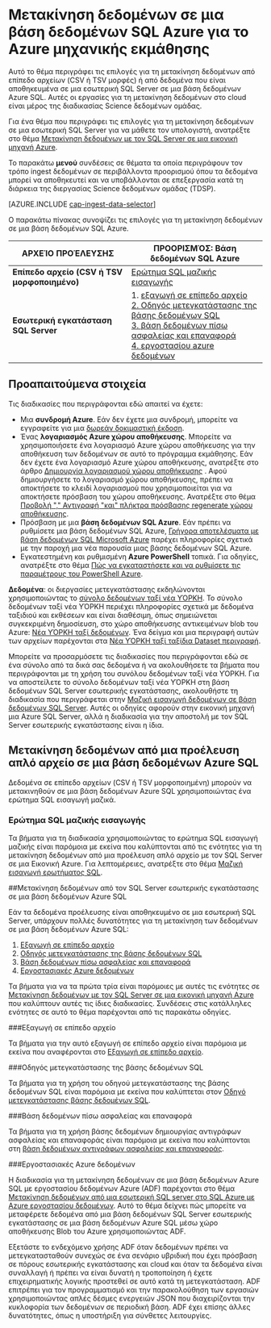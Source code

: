 <properties 
    pageTitle="Μετακίνηση δεδομένων σε μια βάση δεδομένων SQL Azure για το Azure μηχανικής εκμάθησης | Azure" 
    description="Δημιουργία πίνακα SQL και φόρτωση δεδομένων σε πίνακα SQL" 
    services="machine-learning" 
    documentationCenter="" 
    authors="bradsev"
    manager="jhubbard"
    editor="cgronlun" />

<tags 
    ms.service="machine-learning" 
    ms.workload="data-services" 
    ms.tgt_pltfrm="na" 
    ms.devlang="na" 
    ms.topic="article" 
    ms.date="09/14/2016"
    ms.author="bradsev" /> 

# <a name="move-data-to-an-azure-sql-database-for-azure-machine-learning"></a>Μετακίνηση δεδομένων σε μια βάση δεδομένων SQL Azure για το Azure μηχανικής εκμάθησης

Αυτό το θέμα περιγράφει τις επιλογές για τη μετακίνηση δεδομένων από επίπεδο αρχείων (CSV ή TSV μορφές) ή από δεδομένα που είναι αποθηκευμένα σε μια εσωτερική SQL Server σε μια βάση δεδομένων Azure SQL. Αυτές οι εργασίες για τη μετακίνηση δεδομένων στο cloud είναι μέρος της διαδικασίας Science δεδομένων ομάδας.

Για ένα θέμα που περιγράφει τις επιλογές για τη μετακίνηση δεδομένων σε μια εσωτερική SQL Server για να μάθετε τον υπολογιστή, ανατρέξτε στο θέμα [Μετακίνηση δεδομένων με τον SQL Server σε μια εικονική μηχανή Azure](machine-learning-data-science-move-sql-server-virtual-machine.md).

Το παρακάτω **μενού** συνδέσεις σε θέματα τα οποία περιγράφουν τον τρόπο ingest δεδομένων σε περιβάλλοντα προορισμού όπου τα δεδομένα μπορεί να αποθηκευτεί και να υποβάλλονται σε επεξεργασία κατά τη διάρκεια της διεργασίας Science δεδομένων ομάδας (TDSP).

[AZURE.INCLUDE [cap-ingest-data-selector](../../includes/cap-ingest-data-selector.md)]

Ο παρακάτω πίνακας συνοψίζει τις επιλογές για τη μετακίνηση δεδομένων σε μια βάση δεδομένων SQL Azure.

<b>ΑΡΧΕΊΟ ΠΡΟΈΛΕΥΣΗΣ</b> |<b>ΠΡΟΟΡΙΣΜΌΣ: Βάση δεδομένων SQL Azure</b> |
-------------- |--------------------------------|
<b>Επίπεδο αρχείο (CSV ή TSV μορφοποιημένο)</b> |<a href="#bulk-insert-sql-query">Ερώτημα SQL μαζικής εισαγωγής |
<b>Εσωτερική εγκατάσταση SQL Server</b> | 1. <a href="#export-flat-file">εξαγωγή σε επίπεδο αρχείο<br> 2. <a href="#insert-tables-bcp">Οδηγός μετεγκατάστασης της βάσης δεδομένων SQL<br> 3. <a href="#db-migration">βάση δεδομένων πίσω ασφαλείας και επαναφορά<br> 4. <a href="#adf">εργοστασίου azure δεδομένων |


## <a name="prereqs"></a>Προαπαιτούμενα στοιχεία
Τις διαδικασίες που περιγράφονται εδώ απαιτεί να έχετε:

* Μια **συνδρομή Azure**. Εάν δεν έχετε μια συνδρομή, μπορείτε να εγγραφείτε για μια [δωρεάν δοκιμαστική έκδοση](https://azure.microsoft.com/pricing/free-trial/).
* Ένας **λογαριασμός Azure χώρου αποθήκευσης**. Μπορείτε να χρησιμοποιήσετε ένα λογαριασμό Azure χώρου αποθήκευσης για την αποθήκευση των δεδομένων σε αυτό το πρόγραμμα εκμάθησης. Εάν δεν έχετε ένα λογαριασμό Azure χώρου αποθήκευσης, ανατρέξτε στο άρθρο [Δημιουργία λογαριασμού χώρου αποθήκευσης](storage-create-storage-account.md#create-a-storage-account) . Αφού δημιουργήσετε το λογαριασμό χώρου αποθήκευσης, πρέπει να αποκτήσετε το κλειδί λογαριασμού που χρησιμοποιείται για να αποκτήσετε πρόσβαση του χώρου αποθήκευσης. Ανατρέξτε στο θέμα [Προβολή "," Αντιγραφή "και" πλήκτρα πρόσβασης regenerate χώρου αποθήκευσης](storage-create-storage-account.md#view-copy-and-regenerate-storage-access-keys).
* Πρόσβαση με μια **βάση δεδομένων SQL Azure**. Εάν πρέπει να ρυθμίσετε μια βάση δεδομένων SQL Azure, [Γρήγορα αποτελέσματα με βάση δεδομένων SQL Microsoft Azure](../sql-database/sql-database-get-started.md) παρέχει πληροφορίες σχετικά με την παροχή μια νέα παρουσία μιας βάσης δεδομένων SQL Azure.
* Εγκατεστημένη και ρυθμισμένη **Azure PowerShell** τοπικά. Για οδηγίες, ανατρέξτε στο θέμα [Πώς να εγκαταστήσετε και να ρυθμίσετε τις παραμέτρους του PowerShell Azure](../powershell-install-configure.md).

**Δεδομένα**: οι διεργασίες μετεγκατάστασης εκδηλώνονται χρησιμοποιώντας το [σύνολο δεδομένων ταξί νέα ΥΌΡΚΗ](http://chriswhong.com/open-data/foil_nyc_taxi/). Το σύνολο δεδομένων ταξί νέα ΥΌΡΚΗ περιέχει πληροφορίες σχετικά με δεδομένα ταξιδιού και εκθέσεων και είναι διαθέσιμη, όπως σημειώνεται συγκεκριμένη δημοσίευση, στο χώρο αποθήκευσης αντικειμένων blob του Azure: [Νέα ΥΌΡΚΗ ταξί δεδομένων](http://www.andresmh.com/nyctaxitrips/). Ένα δείγμα και μια περιγραφή αυτών των αρχείων παρέχονται στα [Νέα ΥΌΡΚΗ ταξί ταξίδια Dataset περιγραφή](machine-learning-data-science-process-sql-walkthrough.md#dataset).
 
Μπορείτε να προσαρμόσετε τις διαδικασίες που περιγράφονται εδώ σε ένα σύνολο από τα δικά σας δεδομένα ή να ακολουθήσετε τα βήματα που περιγράφονται με τη χρήση του συνόλου δεδομένων ταξί νέα ΥΌΡΚΗ. Για να αποστείλετε το σύνολο δεδομένων ταξί νέα ΥΌΡΚΗ στη βάση δεδομένων SQL Server εσωτερικής εγκατάστασης, ακολουθήστε τη διαδικασία που περιγράφεται στην [Μαζική εισαγωγή δεδομένων σε βάση δεδομένων SQL Server](machine-learning-data-science-process-sql-walkthrough.md#dbload). Αυτές οι οδηγίες αφορούν στην εικονική μηχανή μια Azure SQL Server, αλλά η διαδικασία για την αποστολή με τον SQL Server εσωτερικής εγκατάστασης είναι η ίδια.


## <a name="file-to-azure-sql-database"></a>Μετακίνηση δεδομένων από μια προέλευση απλό αρχείο σε μια βάση δεδομένων Azure SQL

Δεδομένα σε επίπεδο αρχείων (CSV ή TSV μορφοποιημένη) μπορούν να μετακινηθούν σε μια βάση δεδομένων Azure SQL χρησιμοποιώντας ένα ερώτημα SQL εισαγωγή μαζικά.

### <a name="bulk-insert-sql-query"></a>Ερώτημα SQL μαζικής εισαγωγής

Τα βήματα για τη διαδικασία χρησιμοποιώντας το ερώτημα SQL εισαγωγή μαζικής είναι παρόμοια με εκείνα που καλύπτονται από τις ενότητες για τη μετακίνηση δεδομένων από μια προέλευση απλό αρχείο με τον SQL Server σε μια Εικονική Azure. Για λεπτομέρειες, ανατρέξτε στο θέμα [Μαζική εισαγωγή ερωτήματος SQL](machine-learning-data-science-move-sql-server-virtual-machine.md#insert-tables-bulkquery).


##<a name="sql-on-prem-to-sazure-sql-database"></a>Μετακίνηση δεδομένων από τον SQL Server εσωτερικής εγκατάστασης σε μια βάση δεδομένων Azure SQL

Εάν τα δεδομένα προέλευσης είναι αποθηκευμένο σε μια εσωτερική SQL Server, υπάρχουν πολλές δυνατότητες για τη μετακίνηση των δεδομένων σε μια βάση δεδομένων Azure SQL:

1. [Εξαγωγή σε επίπεδο αρχείο](#export-flat-file) 
2. [Οδηγός μετεγκατάστασης της βάσης δεδομένων SQL](#insert-tables-bcp)
3. [Βάση δεδομένων πίσω ασφαλείας και επαναφορά](#db-migration)
4. [Εργοστασιακές Azure δεδομένων](#adf)

Τα βήματα για να τα πρώτα τρία είναι παρόμοιες με αυτές τις ενότητες σε [Μετακίνηση δεδομένων με τον SQL Server σε μια εικονική μηχανή Azure](machine-learning-data-science-move-sql-server-virtual-machine.md) που καλύπτουν αυτές τις ίδιες διαδικασίες. Συνδέσεις στις κατάλληλες ενότητες σε αυτό το θέμα παρέχονται από τις παρακάτω οδηγίες.

###<a name="export-flat-file"></a>Εξαγωγή σε επίπεδο αρχείο

Τα βήματα για την αυτό εξαγωγή σε επίπεδο αρχείο είναι παρόμοια με εκείνα που αναφέρονται στο [Εξαγωγή σε επίπεδο αρχείο](machine-learning-data-science-move-sql-server-virtual-machine.md#export-flat-file).

###<a name="insert-tables-bcp"></a>Οδηγός μετεγκατάστασης της βάσης δεδομένων SQL

Τα βήματα για τη χρήση του οδηγού μετεγκατάστασης της βάσης δεδομένων SQL είναι παρόμοια με εκείνα που καλύπτεται στον [Οδηγό μετεγκατάστασης βάσης δεδομένων SQL](machine-learning-data-science-move-sql-server-virtual-machine.md#sql-migration).

###<a name="db-migration"></a>Βάση δεδομένων πίσω ασφαλείας και επαναφορά

Τα βήματα για τη χρήση βάσης δεδομένων δημιουργίας αντιγράφων ασφαλείας και επαναφοράς είναι παρόμοια με εκείνα που καλύπτονται στη [βάση δεδομένων αντιγράφων ασφαλείας και επαναφοράς](machine-learning-data-science-move-sql-server-virtual-machine.md#sql-backup).

###<a name="adf"></a>Εργοστασιακές Azure δεδομένων

Η διαδικασία για τη μετακίνηση δεδομένων σε μια βάση δεδομένων Azure SQL με εργοστασίου δεδομένων Azure (ADF) παρέχονται στο θέμα [Μετακίνηση δεδομένων από μια εσωτερική SQL server στο SQL Azure με Azure εργοστασίου δεδομένων](machine-learning-data-science-move-sql-azure-adf.md). Αυτό το θέμα δείχνει πώς μπορείτε να μεταφέρετε δεδομένα από μια βάση δεδομένων SQL Server εσωτερικής εγκατάστασης σε μια βάση δεδομένων Azure SQL μέσω χώρο αποθήκευσης Blob του Azure χρησιμοποιώντας ADF. 

Εξετάστε το ενδεχόμενο χρήσης ADF όταν δεδομένων πρέπει να μετεγκατασταθούν συνεχώς σε ένα σενάριο υβριδική που έχει πρόσβαση σε πόρους εσωτερικής εγκατάστασης και cloud και όταν τα δεδομένα είναι συναλλαγή ή πρέπει να είναι δυνατή η τροποποίηση ή έχετε επιχειρηματικής λογικής προστεθεί σε αυτό κατά τη μετεγκατάσταση. ADF επιτρέπει για τον προγραμματισμό και την παρακολούθηση των εργασιών χρησιμοποιώντας απλές δέσμες ενεργειών JSON που διαχειρίζονται την κυκλοφορία των δεδομένων σε περιοδική βάση. ADF έχει επίσης άλλες δυνατότητες, όπως η υποστήριξη για σύνθετες λειτουργίες.




